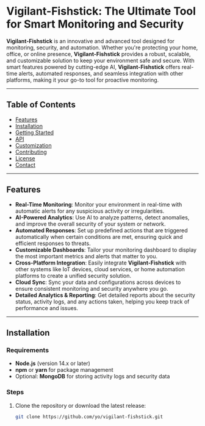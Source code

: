 # Vigilant-Fishstick: The Ultimate Tool for Smart Monitoring and Security

**Vigilant-Fishstick** is an innovative and advanced tool designed for monitoring, security, and automation. Whether you're protecting your home, office, or online presence, **Vigilant-Fishstick** provides a robust, scalable, and customizable solution to keep your environment safe and secure. With smart features powered by cutting-edge AI, **Vigilant-Fishstick** offers real-time alerts, automated responses, and seamless integration with other platforms, making it your go-to tool for proactive monitoring.

---

## Table of Contents

- [Features](#features)
- [Installation](#installation)
- [Getting Started](#getting-started)
- [API](#api)
- [Customization](#customization)
- [Contributing](#contributing)
- [License](#license)
- [Contact](#contact)

---

## Features

- **Real-Time Monitoring**: Monitor your environment in real-time with automatic alerts for any suspicious activity or irregularities.
- **AI-Powered Analytics**: Use AI to analyze patterns, detect anomalies, and improve the overall security of your system or network.
- **Automated Responses**: Set up predefined actions that are triggered automatically when certain conditions are met, ensuring quick and efficient responses to threats.
- **Customizable Dashboards**: Tailor your monitoring dashboard to display the most important metrics and alerts that matter to you.
- **Cross-Platform Integration**: Easily integrate **Vigilant-Fishstick** with other systems like IoT devices, cloud services, or home automation platforms to create a unified security solution.
- **Cloud Sync**: Sync your data and configurations across devices to ensure consistent monitoring and security anywhere you go.
- **Detailed Analytics & Reporting**: Get detailed reports about the security status, activity logs, and any actions taken, helping you keep track of performance and issues.

---

## Installation

### Requirements

- **Node.js** (version 14.x or later)
- **npm** or **yarn** for package management
- Optional: **MongoDB** for storing activity logs and security data

### Steps

1. Clone the repository or download the latest release:
   ```bash
   git clone https://github.com/yo/vigilant-fishstick.git
